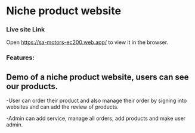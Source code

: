 # Niche product website

### Live site Link

Open https://sa-motors-ec200.web.app/ to view it in the browser.

### Features:


## Demo of a niche product website, users can see our products.

-User can order their product and also manage their order by signing
into websites and can add the review of products.

-Admin can add service, manage all orders, add products and make
user admin.
